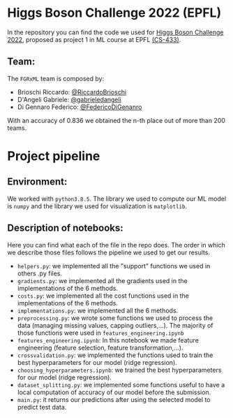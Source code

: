 # Higgs Boson Challenge 2022 (EPFL)
In the repository you can find the code we used for [Higgs Boson Challenge 2022](https://www.aicrowd.com/challenges/epfl-machine-learning-higgs), proposed as project 1 in ML course at EPFL [(CS-433)](https://www.epfl.ch/labs/mlo/machine-learning-cs-433/). 

## Team:
The `FGRxML` team is composed by:  
- Brioschi Riccardo: [@RiccardoBrioschi](https://github.com/RiccardoBrioschi)  
- D'Angeli Gabriele: [@gabrieledangeli](https://github.com/gabrieledangeli)  
- Di Gennaro Federico: [@FedericoDiGenanro](https://github.com/FedericoDiGennaro)   

With an accuracy of 0.836 we obtained the n-th place out of more than 200 teams.

# Project pipeline

## Environment:
We worked with `python3.8.5`. The library we used to compute our ML model is `numpy` and the library we used for visualization is `matplotlib`.

## Description of notebooks:
Here you can find what each of the file in the repo does. The order in which we describe those files follows the pipeline we used to get our results.
- `helpers.py`: we implemented all the "support" functions we used in others .py files.
- `gradients.py`: we implemented all the gradients used in the implementations of the 6 methods.
- `costs.py`: we implemented all the cost functions used in the implementations of the 6 methods.
- `implementations.py`: we implemented all the 6 methods.
- `preprocessing.py`: we wrote some functions we used to process the data (managing missing values, capping outliers,...). The majority of those functions were used in `features_engineering.ipynb`
- `features_engineering.ipynb`: In this notebook we made feature engineering (feature selection, feature transformation,...).
- `crossvalidation.py`: we implemented the functions used to train the best hyperparameters for our model (ridge regression).
- `choosing_hyperparameters.ipynb`: we trained the best hyperparameters for our model (ridge regression).
- `dataset_splitting.py`: we implemented some functions useful to have a local computation of accuracy of our model before the submission.
- `main.py`: it returns our predictions after using the selected model to predict test data.



